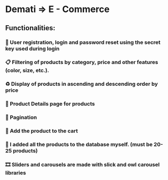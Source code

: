 # Demati => E - Commerce 


## Functionalities:
### 🚀 User registration, login and password reset using the secret key used during login
### 📋 Filtering of products by category, price and other features (color, size, etc.).
### ♻️ Display of products in ascending and descending order by price
### 🔗 Product Details page for products
### 🔢 Pagination
### 🛒 Add the product to the cart
### 💾 I added all the products to the database myself. (must be 20-25 products)
### 🎞️ Sliders and carousels are made with slick and owl carousel libraries
